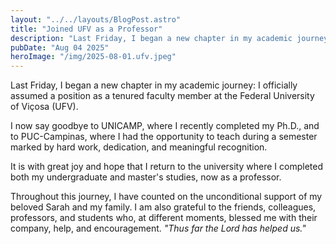 ```yaml
---
layout: "../../layouts/BlogPost.astro"
title: "Joined UFV as a Professor"
description: "Last Friday, I began a new chapter in my academic journey: I officially assumed a position as a tenured faculty member at the Federal University of Viçosa (UFV)."
pubDate: "Aug 04 2025"
heroImage: "/img/2025-08-01.ufv.jpeg"
---
```


Last Friday, I began a new chapter in my academic journey: I officially assumed a position as a tenured faculty member at the Federal University of Viçosa (UFV).

I now say goodbye to  UNICAMP, where I recently completed my Ph.D., and to PUC-Campinas, where I had the opportunity to teach during a semester marked by hard work, dedication, and meaningful recognition. 

It is with great joy and hope that I return to the university where I completed both my undergraduate and master's studies, now as a professor.

Throughout this journey, I have counted on the unconditional support of my beloved Sarah and my family. I am also grateful to the friends, colleagues, professors, and students who, at different moments, blessed me with their company, help, and encouragement. _"Thus far the Lord has helped us."_

